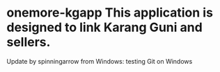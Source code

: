 onemore-kgapp
This application is designed to link Karang Guni and sellers.
=============

Update by spinningarrow from Windows: testing Git on Windows